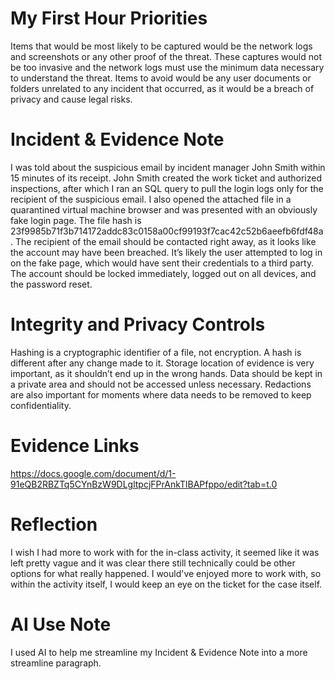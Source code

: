 # My First Hour Priorities
Items that would be most likely to be captured would be the network logs and screenshots or any other proof of the threat. These captures would not be too invasive and the network logs must use the minimum data necessary to understand the threat. Items to avoid would be any user documents or folders unrelated to any incident that occurred, as it would be a breach of privacy and cause legal risks.
# Incident & Evidence Note
I was told about the suspicious email by incident manager John Smith within 15 minutes of its receipt. John Smith created the work ticket and authorized inspections, after which I ran an SQL query to pull the login logs only for the recipient of the suspicious email. I also opened the attached file in a quarantined virtual machine browser and was presented with an obviously fake login page. The file hash is 23f9985b71f3b714172addc83c0158a00cf99193f7cac42c52b6aeefb6fdf48a. The recipient of the email should be contacted right away, as it looks like the account may have been breached. It’s likely the user attempted to log in on the fake page, which would have sent their credentials to a third party. The account should be locked immediately, logged out on all devices, and the password reset.
# Integrity and Privacy Controls
Hashing is a cryptographic identifier of a file, not encryption. A hash is different after any change made to it. Storage location of evidence is very important, as it shouldn’t end up in the wrong hands. Data should be kept in a private area and should not be accessed unless necessary. Redactions are also important for moments where data needs to be removed to keep confidentiality. 
# Evidence Links
https://docs.google.com/document/d/1-91eQB2RBZTq5CYnBzW9DLgltpcjFPrAnkTlBAPfppo/edit?tab=t.0
# Reflection
I wish I had more to work with for the in-class activity, it seemed like it was left pretty vague and it was clear there still technically could be other options for what really happened. I would've enjoyed more to work with, so within the activity itself, I would keep an eye on the ticket for the case itself.
# AI Use Note
I used AI to help me streamline my Incident & Evidence Note into a more streamline paragraph.
